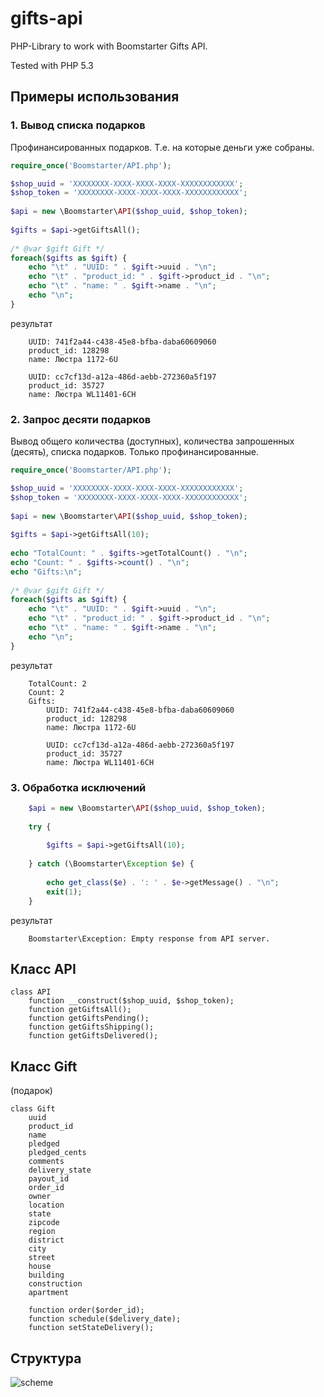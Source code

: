 gifts-api
=========

PHP-Library to work with Boomstarter Gifts API.

Tested with PHP 5.3


## Примеры использования

### 1. Вывод списка подарков

Профинансированных подарков. Т.е. на которые деньги уже собраны.

```php
require_once('Boomstarter/API.php');

$shop_uuid = 'XXXXXXXX-XXXX-XXXX-XXXX-XXXXXXXXXXXX';
$shop_token = 'XXXXXXXX-XXXX-XXXX-XXXX-XXXXXXXXXXXX';
    
$api = new \Boomstarter\API($shop_uuid, $shop_token);
    
$gifts = $api->getGiftsAll();
    
/* @var $gift Gift */
foreach($gifts as $gift) {
    echo "\t" . "UUID: " . $gift->uuid . "\n";
    echo "\t" . "product_id: " . $gift->product_id . "\n";
    echo "\t" . "name: " . $gift->name . "\n";
    echo "\n";
}
```
    
результат

```shell
	UUID: 741f2a44-c438-45e8-bfba-daba60609060
	product_id: 128298
	name: Люстра 1172-6U

	UUID: cc7cf13d-a12a-486d-aebb-272360a5f197
	product_id: 35727
	name: Люстра WL11401-6CH
```	

### 2. Запрос десяти подарков

Вывод общего количества (доступных), количества запрошенных (десять), списка подарков. Только профинансированные.

```php
require_once('Boomstarter/API.php');

$shop_uuid = 'XXXXXXXX-XXXX-XXXX-XXXX-XXXXXXXXXXXX';
$shop_token = 'XXXXXXXX-XXXX-XXXX-XXXX-XXXXXXXXXXXX';
    
$api = new \Boomstarter\API($shop_uuid, $shop_token);
    
$gifts = $api->getGiftsAll(10);
    
echo "TotalCount: " . $gifts->getTotalCount() . "\n";
echo "Count: " . $gifts->count() . "\n";
echo "Gifts:\n";
    
/* @var $gift Gift */
foreach($gifts as $gift) {
    echo "\t" . "UUID: " . $gift->uuid . "\n";
    echo "\t" . "product_id: " . $gift->product_id . "\n";
    echo "\t" . "name: " . $gift->name . "\n";
    echo "\n";
}
```

результат

```shell
    TotalCount: 2
    Count: 2
    Gifts:
	    UUID: 741f2a44-c438-45e8-bfba-daba60609060
	    product_id: 128298
	    name: Люстра 1172-6U

	    UUID: cc7cf13d-a12a-486d-aebb-272360a5f197
	    product_id: 35727
	    name: Люстра WL11401-6CH
```

### 3. Обработка исключений

```php
    $api = new \Boomstarter\API($shop_uuid, $shop_token);
    
    try {
    
        $gifts = $api->getGiftsAll(10);
    
    } catch (\Boomstarter\Exception $e) {
    
        echo get_class($e) . ': ' . $e->getMessage() . "\n";
        exit(1);
    }
```
    
результат

```shell
    Boomstarter\Exception: Empty response from API server.
```


## Класс API

    class API
        function __construct($shop_uuid, $shop_token);
        function getGiftsAll();
        function getGiftsPending();
        function getGiftsShipping();
        function getGiftsDelivered();

## Класс Gift

(подарок)

    class Gift
        uuid
        product_id
        name
        pledged
        pledged_cents
        comments
        delivery_state
        payout_id
        order_id
        owner
        location
        state
        zipcode
        region
        district
        city
        street
        house
        building
        construction
        apartment
        
        function order($order_id);
        function schedule($delivery_date);
        function setStateDelivery();
        
## Структура

![scheme](https://raw2.github.com/boomstarterru/gifts-api/master/doc/scheme.jpg)

